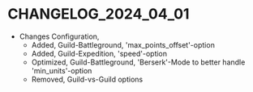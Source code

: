 # CHANGELOG_2024_04_01

+ Changes Configuration,
  - Added, Guild-Battleground, 'max_points_offset'-option
  - Added, Guild-Expedition, 'speed'-option
  - Optimized, Guild-Battleground, 'Berserk'-Mode to better handle 'min_units'-option
  - Removed, Guild-vs-Guild options
